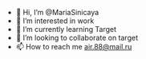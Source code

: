 - 👋 Hi, I’m @MariaSinicaya
- 👀 I’m interested in work
- 🌱 I’m currently learning Target
- 💞️ I’m looking to collaborate on target
- 📫 How to reach me air.88@mail.ru

<!---
MariaSinicaya/MariaSinicaya is a ✨ special ✨ repository because its `README.md` (this file) appears on your GitHub profile.
You can click the Preview link to take a look at your changes.
--->
